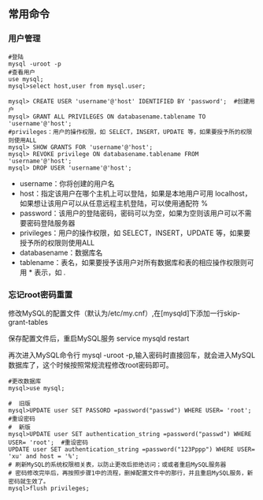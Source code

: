 ## 常用命令



### 用户管理

```mysql
#登陆
mysql -uroot -p
#查看用户
use mysql;
mysql>select host,user from mysql.user;

mysql> CREATE USER 'username'@'host' IDENTIFIED BY 'password';  #创建用户
mysql> GRANT ALL PRIVILEGES ON databasename.tablename TO 'username'@'host';
#privileges：用户的操作权限，如 SELECT，INSERT，UPDATE 等，如果要授予所的权限则使用ALL
mysql> SHOW GRANTS FOR 'username'@'host';
mysql> REVOKE privilege ON databasename.tablename FROM 'username'@'host';
mysql> DROP USER 'username'@'host';
```



- username：你将创建的用户名
- host：指定该用户在哪个主机上可以登陆，如果是本地用户可用 localhost，如果想让该用户可以从任意远程主机登陆，可以使用通配符 %
- password：该用户的登陆密码，密码可以为空，如果为空则该用户可以不需要密码登陆服务器
- privileges：用户的操作权限，如 SELECT，INSERT，UPDATE 等，如果要授予所的权限则使用ALL
- databasename：数据库名
- tablename：表名，如果要授予该用户对所有数据库和表的相应操作权限则可用 * 表示，如 *.*



### 忘记root密码重置

修改MySQL的配置文件（默认为/etc/my.cnf）,在[mysqld]下添加一行skip-grant-tables

保存配置文件后，重启MySQL服务 service mysqld restart

再次进入MySQL命令行 mysql -uroot -p,输入密码时直接回车，就会进入MySQL数据库了，这个时候按照常规流程修改root密码即可。

```mysql
#更改数据库
mysql>use mysql;    

#  旧版
mysql>UPDATE user SET PASSORD =password("passwd") WHERE USER= 'root';  #重设密码
#  新版
mysql>UPDATE user SET authentication_string =password("passwd") WHERE USER= 'root';  #重设密码
UPDATE user SET authentication_string =password("123Pppp") WHERE USER= 'xu' and host = '%';
# 刷新MySQL的系统权限相关表，以防止更改后拒绝访问；或或者重启MySQL服务器
# 密码修改完毕后，再按照步骤1中的流程，删掉配置文件中的那行，并且重启MySQL服务，新密码就生效了。
mysql>flush privileges; 

```









